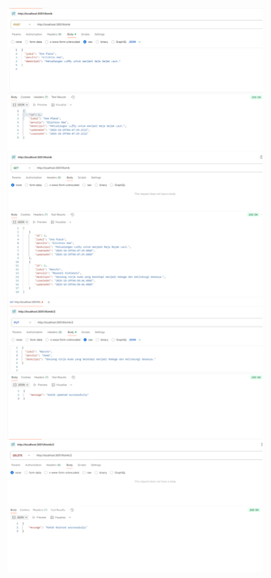 ![Tampilan Endpoint Post](ss/Post.png)
![Tampilan Endpoint Get](ss/Get.png)
![Tampilan Endpoint Put](ss/Put.png)
![Tampilan Endpoint Delete](ss/Delete.png)
